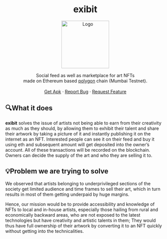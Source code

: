 <h1 align="center">exibit</h1>

<p align="center">
  <img src="https://user-images.githubusercontent.com/56643117/189768647-86da362e-21cc-42a4-86f4-be379e572ca6.png" align="center" alt="Logo" width="150" height="150">
 </p>
 
 <p align="center">Social feed as well as marketplace for art NFTs<br>made on Ethereum based <a href="https://polygon.technology/">polygon</a> chain (Mumbai Testnet).
<br><br>
    <a href="https://github.com/anubhavbagri/nft-marketplace/releases/">Get Apk</a>
    ·
    <a href="https://github.com/anubhavbagri/nft-marketplace/issues">Report Bug</a>
    ·
    <a href="https://github.com/anubhavbagri/nft-marketplace/issues">Request Feature</a>
</p>

## 🔍What it does
**exibit** solves the issue of artists not being able to earn from their creativity as much as they should, by allowing them to exhibit their talent and share their artwork by taking a picture of it and instantly publishing it on the internet as an NFT. Interested people can see it on their feed and buy it using eth and subsequent amount will get deposited into the owner’s account. All of these transactions will be recorded on the blockchain. Owners can decide the supply of the art and who they are selling it to.

## 💡Problem we are trying to solve
We observed that artists belonging to underprivileged sections of the society get limited audience and time frames to sell their art, which in turn results in most of them getting underpaid by huge margins.

Hence, our mission would be to provide accessibility and knowledge of NFTs to local and in-house artists, especially those hailing from rural and economically backward areas, who are not exposed to the latest technologies but have creativity and artistic talents in them; They would thus have full ownership of their artwork by converting it to an NFT quickly without getting into the technicalities.
